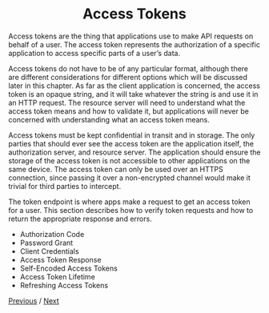 <h1 align="center">Access Tokens</h1>

Access tokens are the thing that applications use to make API requests on behalf of a user. The access token represents the authorization of a specific application to access specific parts of a user’s data.

Access tokens do not have to be of any particular format, although there are different considerations for different options which will be discussed later in this chapter. As far as the client application is concerned, the access token is an opaque string, and it will take whatever the string is and use it in an HTTP request. The resource server will need to understand what the access token means and how to validate it, but applications will never be concerned with understanding what an access token means.

Access tokens must be kept confidential in transit and in storage. The only parties that should ever see the access token are the application itself, the authorization server, and resource server. The application should ensure the storage of the access token is not accessible to other applications on the same device. The access token can only be used over an HTTPS connection, since passing it over a non-encrypted channel would make it trivial for third parties to intercept.

The token endpoint is where apps make a request to get an access token for a user. This section describes how to verify token requests and how to return the appropriate response and errors.

- Authorization Code
- Password Grant
- Client Credentials
- Access Token Response
- Self-Encoded Access Tokens
- Access Token Lifetime
- Refreshing Access Tokens

[Previous](https:// "Previous")
/
[Next](https:// "Next")
